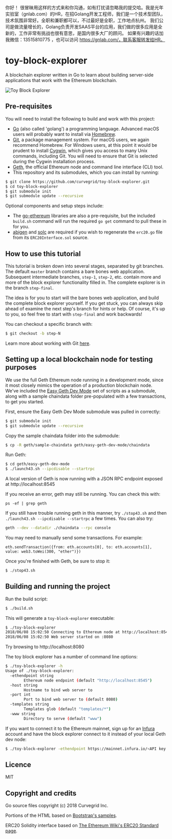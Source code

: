 你好！
很冒昧用这样的方式来和你沟通，如有打扰请忽略我的提交哈。我是光年实验室（gnlab.com）的HR，在招Golang开发工程师，我们是一个技术型团队，技术氛围非常好。全职和兼职都可以，不过最好是全职，工作地点杭州。
我们公司是做流量增长的，Golang负责开发SAAS平台的应用，我们做的很多应用是全新的，工作非常有挑战也很有意思，是国内很多大厂的顾问。
如果有兴趣的话加我微信：13515810775  ，也可以访问 https://gnlab.com/，联系客服转发给HR。
# toy-block-explorer
A blockchain explorer written in Go to learn about building server-side applications that work with the Ethereum blockchain.

![Toy Block Explorer](screenshot.png)

## Pre-requisites

You will need to install the following to build and work with this project:

- [Go](https://golang.org/doc/install) (also called 'golang') a programming language. Advanced macOS users will probably want to install via [Homebrew](https://brew.sh/).
- [Git](https://git-scm.com/downloads), a package management system. For macOS users, we again recommend Homebrew. For Windows users, at this point it would be prudent to install [Cygwin](https://www.cygwin.com/), which gives you access to many Unix commands, including Git. You will need to ensure that Git is selected during the Cygwin installation process.
- [Geth](https://www.ethereum.org/cli), the official Ethereum node and command line interface (CLI) tool.
- This repository and its submodules, which you can install by running:

```sh
$ git clone https://github.com/curvegrid/toy-block-explorer.git
$ cd toy-block-explorer
$ git submodule init
$ git submodule update --recursive
```

Optional components and setup steps include:

- The [go-ethereum](https://github.com/ethereum/go-ethereum) libraries are also a pre-requisite, but the included `build.sh` command will run the required `go get` command to pull these in for you.
- [abigen](https://github.com/ethereum/go-ethereum/wiki/Native-DApps:-Go-bindings-to-Ethereum-contracts#go-binding-generator) and [solc](http://solidity.readthedocs.io/en/v0.4.24/installing-solidity.html) are required if you wish to regenerate the `erc20.go` file from its `ERC20Interface.sol` source.

## How to use this tutorial

This tutorial is broken down into several stages, separated by git branches. The default `master` branch contains a bare bones web application. Subsequent intermediate branches, `step-1`, `step-2`, etc. contain more and more of the block explorer functionality filled in. The complete explorer is in the branch `step-final`.

The idea is for you to start will the bare bones web application, and build the complete block explorer yourself. If you get stuck, you can always skip ahead of examine the next step's branch for hints or help. Of course, it's up to you, so feel free to start with `step-final` and work backwards!

You can checkout a specific branch with:

```sh
$ git checkout -b step-N
```

Learn more about working with Git [here](https://try.github.io/).

## Setting up a local blockchain node for testing purposes

We use the full Geth Ethereum node running in a development mode, since it most closely mimics the operation of a production blockchain node. We've included the [Easy Geth Dev Mode](https://github.com/curvegrid/easy-geth-dev-mode) set of scripts as a submodule, along with a sample chaindata folder pre-populated with a few transactions, to get you started.

First, ensure the Easy Geth Dev Mode submodule was pulled in correctly:

```sh
$ git submodule init
$ git submodule update --recursive
```

Copy the sample chaindata folder into the submodule:

```sh
$ cp -R geth/sample-chaindata geth/easy-geth-dev-mode/chaindata
```

Run Geth:

```sh
$ cd geth/easy-geth-dev-mode
$ ./launch43.sh --ipcdisable --startrpc
```

A local version of Geth is now running with a JSON RPC endpoint exposed at http://localhost:8545

If you receive an error, geth may still be running. You can check this with:

```
ps -ef | grep geth
```

If you still have trouble running geth in this manner, try `./stop43.sh` and then `./launch43.sh --ipcdisable --startrpc` a few times. You can also try:

```sh
geth --dev --datadir ./chaindata --rpc console
```

You may need to manually send some transactions. For example:

```
eth.sendTransaction({from: eth.accounts[0], to: eth.accounts[1], value: web3.toWei(300, "ether")})
```

Once you're finished with Geth, be sure to stop it:

```sh
$ ./stop43.sh
```

## Building and running the project

Run the build script:

```sh
$ ./build.sh
```

This will generate a `toy-block-explorer` executable:

```sh
$ ./toy-block-explorer 
2018/06/08 15:02:50 Connecting to Ethereum node at http://localhost:8545
2018/06/08 15:02:50 Web server started on :8080
```

Try browsing to http://localhost:8080

The toy block explorer has a number of command line options:

```sh
$ ./toy-block-explorer -h
Usage of ./toy-block-explorer:
  -ethendpoint string
    	Ethereum node endpoint (default "http://localhost:8545")
  -host string
    	Hostname to bind web server to
  -port int
    	Port to bind web server to (default 8080)
  -templates string
    	Templates glob (default "templates/*")
  -www string
    	Directory to serve (default "www")
```

If you want to connect it to the Ethereum mainnet, sign up for an [Infura](https://infura.io/) account and have the block explorer connect to it instead of your local Geth dev node:

```sh
$ ./toy-block-explorer -ethendpoint https://mainnet.infura.io/<API key here>
```

## Licence
MIT

## Copyright and credits
Go source files copyright (c) 2018 Curvegrid Inc.

Portions of the HTML based on [Bootstrap's samples](http://getbootstrap.com/docs/4.1/examples/).

ERC20 Solidity interface based on [The Ethereum Wiki's ERC20 Standard page](https://theethereum.wiki/w/index.php/ERC20_Token_Standard).
